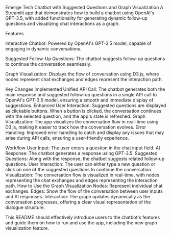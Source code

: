 Emerge Tech Chatbot with Suggested Questions and Graph Visualization
A Streamlit app that demonstrates how to build a chatbot using OpenAI's GPT-3.5, with added functionality for generating dynamic follow-up questions and visualizing chat interactions as a graph.

Features

Interactive Chatbot: Powered by OpenAI's GPT-3.5 model, capable of engaging in dynamic conversations.

Suggested Follow-Up Questions: The chatbot suggests follow-up questions to continue the conversation seamlessly.

Graph Visualization: Displays the flow of conversation using D3.js, where nodes represent chat exchanges and edges represent the interaction path.

Key Changes Implemented
Unified API Call: The chatbot generates both the main response and suggested follow-up questions in a single API call to OpenAI's GPT-3.5 model, ensuring a smooth and immediate display of suggestions.
Enhanced User Interaction: Suggested questions are displayed as clickable buttons. When a button is clicked, the conversation continues with the selected question, and the app's state is refreshed.
Graph Visualization: The app visualizes the conversation flow in real-time using D3.js, making it easier to track how the conversation evolves.
Error Handling: Improved error handling to catch and display any issues that may arise during API calls, ensuring a user-friendly experience.

Workflow
User Input: The user enters a question in the chat input field.
AI Response: The chatbot generates a response using GPT-3.5.
Suggested Questions: Along with the response, the chatbot suggests related follow-up questions.
User Interaction: The user can either type a new question or click on one of the suggested questions to continue the conversation.
Visualization: The conversation flow is visualized in real-time, with nodes representing the chat exchanges and edges representing the interaction path.
How to Use the Graph Visualization
Nodes: Represent individual chat exchanges.
Edges: Show the flow of the conversation between user inputs and AI responses.
Interaction: The graph updates dynamically as the conversation progresses, offering a clear visual representation of the dialogue structure.

This README should effectively introduce users to the chatbot's features and guide them on how to run and use the app, including the new graph visualization feature.